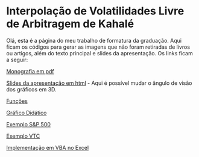 # Interpolação de Volatilidades Livre de Arbitragem de Kahalé

Olá, esta é a página do meu trabalho de formatura da graduação. Aqui ficam os códigos para gerar as imagens que não foram retiradas de livros ou artigos, além do texto principal e slides da apresentação. Os links ficam a seguir:

<a href="/kahale_interp_vol/Trabalho de Formatura - Daniel Morales.pdf">Monografia em pdf</a>

<a href="/kahale_interp_vol/Apresentação Trabalho de Formatura - Daniel Morales.html">Slides da apresentação em html</a> - Aqui é possível mudar o ângulo de visão dos gráficos em 3D.

<a href="/kahale_interp_vol/kahale_volatility.R" download>Funções</a>

<a href="/kahale_interp_vol/Gráfico Didático.R" download>Gráfico Didático</a>

<a href="/kahale_interp_vol/Exemplo S&P 500.R" download>Exemplo S&P 500</a>

<a href="/kahale_interp_vol/Exemplo VTC.R" download>Exemplo VTC</a>

<a href="/kahale_interp_vol/denschkah.xlsm" download>Implementação em VBA no Excel</a>
